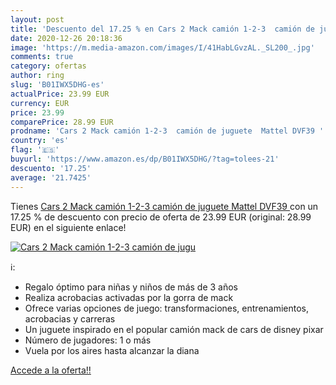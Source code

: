 ```yaml
---
layout: post
title: 'Descuento del 17.25 % en Cars 2 Mack camión 1-2-3  camión de jugu'
date: 2020-12-26 20:18:36
image: 'https://m.media-amazon.com/images/I/41HabLGvzAL._SL200_.jpg'
comments: true
category: ofertas
author: ring
slug: 'B01IWX5DHG-es'
actualPrice: 23.99 EUR
currency: EUR
price: 23.99
comparePrice: 28.99 EUR
prodname: 'Cars 2 Mack camión 1-2-3  camión de juguete  Mattel DVF39 '
country: 'es'
flag: '🇪🇸'
buyurl: 'https://www.amazon.es/dp/B01IWX5DHG/?tag=tolees-21'
descuento: '17.25'
average: '21.7425'
---
```


Tienes [Cars 2 Mack camión 1-2-3  camión de juguete  Mattel DVF39 ](https://www.amazon.es/dp/B01IWX5DHG/?tag=tolees-21) con un 17.25 % de descuento con precio de oferta de 23.99 EUR (original: 28.99 EUR) en el siguiente enlace!

[![Cars 2 Mack camión 1-2-3  camión de jugu](https://m.media-amazon.com/images/I/41HabLGvzAL._SL200_.jpg)](https://www.amazon.es/dp/B01IWX5DHG/?tag=tolees-21)

ℹ️:

- Regalo óptimo para niñas y niños de más de 3 años
- Realiza acrobacias activadas por la gorra de mack
- Ofrece varias opciones de juego: transformaciones, entrenamientos, acrobacias y carreras
- Un juguete inspirado en el popular camión mack de cars de disney pixar
- Número de jugadores: 1 o más
- Vuela por los aires hasta alcanzar la diana

[Accede a la oferta!!](https://www.amazon.es/dp/B01IWX5DHG/?tag=tolees-21)
